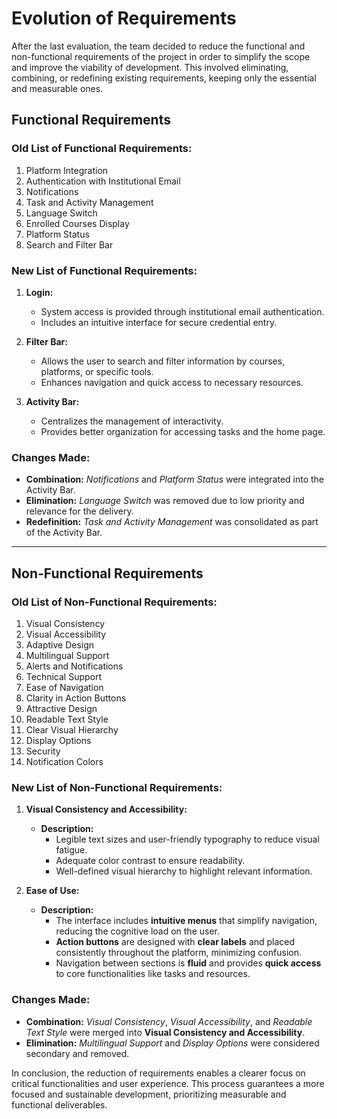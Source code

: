 # Evolution of Requirements

After the last evaluation, the team decided to reduce the functional and non-functional requirements of the project in order to simplify the scope and improve the viability of development. This involved eliminating, combining, or redefining existing requirements, keeping only the essential and measurable ones.

## Functional Requirements

### Old List of Functional Requirements:
1. Platform Integration
2. Authentication with Institutional Email
3. Notifications
4. Task and Activity Management
5. Language Switch
6. Enrolled Courses Display
7. Platform Status
8. Search and Filter Bar

### New List of Functional Requirements:
1. **Login:**
   - System access is provided through institutional email authentication.
   - Includes an intuitive interface for secure credential entry.

2. **Filter Bar:**
   - Allows the user to search and filter information by courses, platforms, or specific tools.
   - Enhances navigation and quick access to necessary resources.

3. **Activity Bar:**
   - Centralizes the management of interactivity.
   - Provides better organization for accessing tasks and the home page.

### Changes Made:
- **Combination:** *Notifications* and *Platform Status* were integrated into the Activity Bar.
- **Elimination:** *Language Switch* was removed due to low priority and relevance for the delivery.
- **Redefinition:** *Task and Activity Management* was consolidated as part of the Activity Bar.

---

## Non-Functional Requirements

### Old List of Non-Functional Requirements:
1. Visual Consistency
2. Visual Accessibility
3. Adaptive Design
4. Multilingual Support
5. Alerts and Notifications
6. Technical Support
7. Ease of Navigation
8. Clarity in Action Buttons
9. Attractive Design
10. Readable Text Style
11. Clear Visual Hierarchy
12. Display Options
13. Security
14. Notification Colors

### New List of Non-Functional Requirements:

1. **Visual Consistency and Accessibility:**
   - **Description:**
     - Legible text sizes and user-friendly typography to reduce visual fatigue.
     - Adequate color contrast to ensure readability.
     - Well-defined visual hierarchy to highlight relevant information.

2. **Ease of Use:**
   - **Description:**
     - The interface includes **intuitive menus** that simplify navigation, reducing the cognitive load on the user.
     - **Action buttons** are designed with **clear labels** and placed consistently throughout the platform, minimizing confusion.
     - Navigation between sections is **fluid** and provides **quick access** to core functionalities like tasks and resources.
    
### Changes Made:
- **Combination:** *Visual Consistency*, *Visual Accessibility*, and *Readable Text Style* were merged into **Visual Consistency and Accessibility**.
- **Elimination:** *Multilingual Support* and *Display Options* were considered secondary and removed.


In conclusion, the reduction of requirements enables a clearer focus on critical functionalities and user experience. This process guarantees a more focused and sustainable development, prioritizing measurable and functional deliverables.
